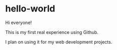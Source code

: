 # hello-world

Hi everyone!

This is my first real experience using Github.

I plan on using it for my web development projects.


